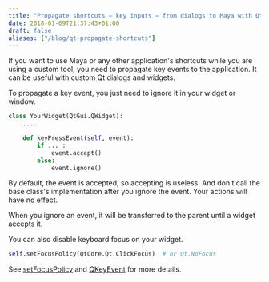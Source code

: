 ```yaml
---
title: "Propagate shortcuts — key inputs — from dialogs to Maya with Qt"
date: 2018-01-09T21:37:43+01:00
draft: false
aliases: ["/blog/qt-propagate-shortcuts"]
---
```


If you want to use Maya or any other application's shortcuts while you are using a custom tool, you need to propagate key events to the application. It can be useful with custom Qt dialogs and widgets.

To propagate a key event, you just need to ignore it in your widget or window.

```python
class YourWidget(QtGui.QWidget):
    ....

    def keyPressEvent(self, event):
        if ... :
            event.accept()
        else:
            event.ignore()
```

By default, the event is accepted, so accepting is useless. And don't call the base class's implementation after you ignore the event. Your actions will have no effect.

When you ignore an event, it will be transferred to the parent until a widget accepts it.

You can also disable keyboard focus on your widget.

```python
self.setFocusPolicy(QtCore.Qt.ClickFocus)  # or Qt.NoFocus
```

See [setFocusPolicy](https://srinikom.github.io/pyside-docs/PySide/QtGui/QWidget.html#PySide.QtGui.PySide.QtGui.QWidget.setFocusPolicy) and [QKeyEvent](https://srinikom.github.io/pyside-docs/PySide/QtGui/QKeyEvent.html#PySide.QtGui.QKeyEvent) for more details.

